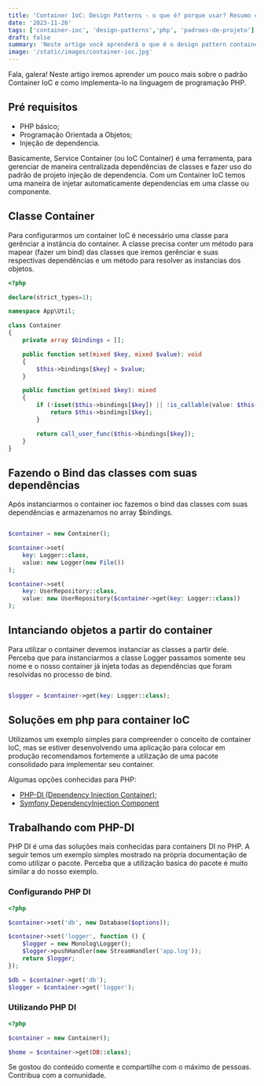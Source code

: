 ```yaml
---
title: 'Container IoC: Design Patterns - o que é? porque usar? Resumo com exemplos em PHP!'
date: '2023-11-26'
tags: ['container-ioc', 'design-patterns','php', 'padroes-de-projeto']
draft: false
summary: 'Neste artigo você aprenderá o que é o design pattern container ioc e como utiliza-lo para escrever códigos melhores.'
image: '/static/images/container-ioc.jpg'
---
```


Fala, galera! Neste artigo iremos aprender um pouco mais sobre o padrão Container IoC e como implementa-lo na linguagem de programação PHP.

## Pré requisitos

- PHP básico;
- Programação Orientada a Objetos;
- Injeção de dependencia.

Basicamente, Service Container (ou IoC Container) é uma ferramenta, para gerenciar de maneira centralizada dependências de classes e fazer uso do padrão de projeto injeção de dependencia. Com um Container IoC temos uma maneira de injetar automaticamente dependencias em uma classe ou componente.

## Classe Container

Para configurarmos um container IoC é necessário uma classe para gerênciar a instância do container. A classe precisa conter um método para mapear (fazer um bind) das classes que iremos gerênciar e suas respectivas dependências e um método para resolver as instancias dos objetos.

```php
<?php

declare(strict_types=1);

namespace App\Util;

class Container
{
    private array $bindings = [];

    public function set(mixed $key, mixed $value): void
    {
        $this->bindings[$key] = $value;
    }

    public function get(mixed $key): mixed
    {
        if (!isset($this->bindings[$key]) || !is_callable(value: $this->bindings[$key])) {
            return $this->bindings[$key];
        }

        return call_user_func($this->bindings[$key]);
    }
}

```

## Fazendo o Bind das classes com suas dependências

Após instanciarmos o container ioc fazemos o bind das classes com suas dependências e armazenamos no array $bindings.

```php

$container = new Container();

$container->set(
    key: Logger::class,
    value: new Logger(new File())
);

$container->set(
    key: UserRepository::class,
    value: new UserRepository($container->get(key: Logger::class))
);

```

## Intanciando objetos a partir do container

Para utilizar o container devemos instanciar as classes a partir dele. Perceba que para instanciarmos a classe Logger passamos somente seu nome e o nosso container já injeta todas as dependências que foram resolvidas no processo de bind.

```php

$logger = $container->get(key: Logger::class);

```

## Soluções em php para container IoC

Utilizamos um exemplo simples para compreender o conceito de container IoC, mas se estiver desenvolvendo uma aplicação para colocar em produção recomendamos fortemente a utilização de uma pacote consolidado para implementar seu container.

Algumas opções conhecidas para PHP:

- [PHP-DI (Dependency Injection Container)](https://php-di.org);
- [Symfony DependencyInjection Component](https://symfony.com/doc/current/components/dependency_injection.html)

## Trabalhando com PHP-DI

PHP DI é uma das soluções mais conhecidas para containers DI no PHP. A seguir temos um exemplo simples mostrado na própria documentação de como utilizar o pacote. Perceba que a utilização basica do pacote é muito similar a do nosso exemplo.


### Configurando PHP DI

```php
<?php

$container->set('db', new Database($options));

$container->set('logger', function () {
    $logger = new Monolog\Logger();
    $logger->pushHandler(new StreamHandler('app.log'));
    return $logger;
});

$db = $container->get('db');
$logger = $container->get('logger');
```

### Utilizando PHP DI

```php
<?php

$container = new Container();

$home = $container->get(DB::class);
```

Se gostou do conteúdo comente e compartilhe com o máximo de pessoas. Contribua com a comunidade.
